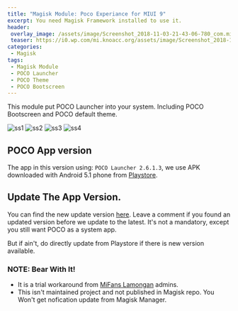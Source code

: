 ```yaml
---
title: "Magisk Module: Poco Experiance for MIUI 9"
excerpt: You need Magisk Framework installed to use it.
header:
 overlay_image: /assets/image/Screenshot_2018-11-03-21-43-06-780_com.mi.android.globallauncher.png
 teaser: https://i0.wp.com/mi.knoacc.org/assets/image/Screenshot_2018-11-03-21-43-06-780_com.mi.android.globallauncher.png?resize=310,640
categories:
 - Magisk
tags:
 - Magisk Module
 - POCO Launcher
 - POCO Theme
 - POCO Bootscreen
---
```


This module put POCO Launcher into your system. Including POCO Bootscreen and POCO default theme.

![ss1](https://mi.knoacc.org/assets/image/Screenshot_2018-11-03-21-42-30-372_com.mi.android.globallauncher.png)
![ss2](https://mi.knoacc.org/assets/image/Screenshot_2018-11-03-21-42-41-555_com.mi.android.globallauncher.png)
![ss3](https://mi.knoacc.org/assets/image/Screenshot_2018-11-03-21-42-48-837_com.mi.android.globallauncher.png)
![ss4](https://mi.knoacc.org/assets/image/Screenshot_2018-11-03-21-43-06-780_com.mi.android.globallauncher.png)

## POCO App version

The app in this version using: `POCO Launcher 2.6.1.3`, we use APK downloaded with Android 5.1 phone from [Playstore](https://play.google.com/store/apps/details?id=com.mi.android.globallauncher).

## Update The App Version.

You can find the new update version [here](https://mi.knoacc.org/poco-magisk-module). Leave a comment if you found an updated version before we update to the latest. It's not a mandatory, except you still want POCO as a system app.

But if ain't, do directly update from Playstore if there is new version available.

### NOTE: Bear With It!

- It is a trial workaround from [MiFans Lamongan](https://mi.knoacc.org/) admins.
- This isn't maintained project and not published in Magisk repo. You Won't get nofication update from Magisk Manager.
